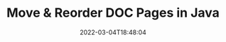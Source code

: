 ---
############################# Static ############################
layout: "auto-gen"
date: 2022-03-04T18:48:04
draft: false

############################# Head ############################
head_title: "Move, Rearrange & Reorder DOC Pages in Java"
head_description: "Java users to move, rearrange and reorder pages within a DOC document by reversing the pages order using document merger API."

############################# Header ############################
title: "Move & Reorder DOC Pages in Java"
description: "Move and Rearrange the pages within a DOC document to any position using documents merger API for Java & J2SE applications."
bg_image: "https://cms.admin.containerize.com/templates/aspose/App_Themes/V3/images/bg/header1.png"
bg_overlay: false
button:
    enable: true
    icon: "fas fa-arrow-down"
    label: "Download Free Trial"
    link: "https://downloads.groupdocs.com/merger/java"

############################# SubMenu ############################
submenu:
    enable: true

    left:
        img_alt: "GroupDocs.Merger for Java"
        image: "https://cms.admin.containerize.com/templates/groupdocs/images/product-logos/90x90-noborder/groupdocs-merger-java.png"
        product: "GroupDocs.Merger"
        platform: "Java"

    middle:
        button:

            # button loop
            - link: "https://apireference.groupdocs.com/merger/java"
              text: "API Reference"

            # button loop
            - link: "https://github.com/groupdocs-merger"
              text: "Code Examples"

            # button loop
            - link: "https://products.groupdocs.app/merger/family"
              text: "Live Demos"

            # button loop
            - link: "https://purchase.groupdocs.com/pricing/merger/java"
              text: "Pricing"

    right:
        link_download: "https://downloads.groupdocs.com/merger"
        link_learn: "https://docs.groupdocs.com/merger/java"
        link_buy: "https://purchase.groupdocs.com"

############################# About ############################
about:
    enable: true
    title: "About GroupDocs.Merger for Java API"
    content: |
        [GroupDocs.Merger for Java](https://products.groupdocs.com/merger/java/) library offers a simple solution to safely merge & split between a wide range of document formats including PDF, Microsoft Office (Word, Excel, PowerPoint, OneNote), OpenDocument, HTML, images and many others within .NET applications. By adding just a few lines of the code, perform several document operations such as move, remove, rotate, swap, extract or change the orientation of pages within the documents. The documents merging API also supports previewing document pages as an image to analyse the document structure, formatting and content on the page.
        
        GroupDocs.Merger APIs are well supported on all major operating systems and Java versions including J2SE 7.0 (1.7), J2SE 8.0 (1.8) and Java 10.

############################# Steps ############################
steps:
    enable: true
    title_left: "Rearrange DOC File Pages in Java"
    content_left: |
        [GroupDocs.Merger](/merger/java/) makes it easy for Java developers to move and rearrange pages within a DOC file by implementing a few easy steps.

        *   Initialise **MoveOptions**to specify current and new page numbers.
        *   Create new instance of **Merger**and pass source document path as a constructor parameter.
        *   Call **movePage** and pass **MoveOptions** object
        *   Call **Save** and pass desired file path to save resultant document.
        
    title_right: "System Requirements"
    content_right: |
        GroupDocs.Merger for Java APIs are supported on all major platforms and operating systems. Before executing the code below, please make sure that you have the following prerequisites installed on your system.

        *   Operating Systems: Microsoft Windows, Linux, MacOS
        *   Development Environments: NetBeans, IntelliJ IDEA, Eclipse
        *   Frameworks: Java 7 (1.7) and above
        *   Download the latest version of GroupDocs.Merger for Java from [Maven](https://repository.groupdocs.com/webapp/#/artifacts/browse/tree/General/repo/com/groupdocs/groupdocs-merger)
        
    code: |
        ```java
        // Move DOC file pages using GroupDocs.Merger API
        int pageNumber = 6;
        int newPageNumber = 1;

        // Initialise MoveOptions class to specify current and new page numbers
        MoveOptions moveOptions = new MoveOptions(pageNumber, newPageNumber);

        // Instantiate Merger with input DOC document
        Merger merger = new Merger("input.doc");

        // Call movePage method and pass MoveOptions object to it
        merger.movePage(moveOptions);
            
        // Call Save method and pass desired file path to save the output document
        merger.save("output.doc");
        ```

############################# Demos ############################
demos:
    enable: true
    title: "Live Demos - Move DOC Document Pages Online"
    content: |
        Move pages within DOC files right now by visiting [GroupDocs.Merger Live Demos](https://products.groupdocs.app/merger/doc) website.
        The live demo has the following benefits
        
############################# About Formats ############################
about_formats:
    enable: true
    format:
        # format loop
        - icon: "far fa-file-word"
          title: "About DOC File Format"
          content: |
            Files with .DOC extension represent documents generated by Microsoft Word or other word processing documents in binary file format. The extension was initially used for plain text documentation on several different operating systems. It can contain several different type of data such as images, formatted as well as plain text, graphs, charts, embedded objects, links, pages, page formatting, print settings and a lot others.

          link: "https://docs.fileformat.com/word-processing/doc/"

############################# More Formats ############################
more_formats:
    enable: true
    title: "Move Pages of Other Document Formats"
    content: |
        Java documents merger & split API for file formats and images. Reorder pages from the popular file formats as stated below.
    format: 
        # format loop
        - name: "Move DOCM File Pages in Java"
          link: "https://products.groupdocs.com/merger/java/move/docm/"
          description: "Microsoft Word Macro-Enabled Document"

        # format loop
        - name: "Move DOCX File Pages in Java"
          link: "https://products.groupdocs.com/merger/java/move/docx/"
          description: "Microsoft Word Open XML Document"

        # format loop
        - name: "Move DOT File Pages in Java"
          link: "https://products.groupdocs.com/merger/java/move/dot/"
          description: "Microsoft Word Document Template"

        # format loop
        - name: "Move DOTM File Pages in Java"
          link: "https://products.groupdocs.com/merger/java/move/dotm/"
          description: "Microsoft Word Macro-Enabled Template"

        # format loop
        - name: "Move DOTX File Pages in Java"
          link: "https://products.groupdocs.com/merger/java/move/dotx/"
          description: "Word Open XML Document Template"

        # format loop
        - name: "Move EPUB File Pages in Java"
          link: "https://products.groupdocs.com/merger/java/move/epub/"
          description: "Digital E-Book File Format"

        # format loop
        - name: "Move HTML File Pages in Java"
          link: "https://products.groupdocs.com/merger/java/move/html/"
          description: "Hyper Text Markup Language"

        # format loop
        - name: "Move MHT File Pages in Java"
          link: "https://products.groupdocs.com/merger/java/move/mht/"
          description: "MIME Encapsulation of Aggregate HTML"

        # format loop
        - name: "Move MHTML File Pages in Java"
          link: "https://products.groupdocs.com/merger/java/move/mhtml/"
          description: "MIME Encapsulation of Aggregate HTML"

        # format loop
        - name: "Move ODP File Pages in Java"
          link: "https://products.groupdocs.com/merger/java/move/odp/"
          description: "OpenDocument Presentation File Format"

        # format loop
        - name: "Move ODS File Pages in Java"
          link: "https://products.groupdocs.com/merger/java/move/ods/"
          description: "Open Document Spreadsheet"

        # format loop
        - name: "Move ODT File Pages in Java"
          link: "https://products.groupdocs.com/merger/java/move/odt/"
          description: "Open Document Text"

        # format loop
        - name: "Move OTP File Pages in Java"
          link: "https://products.groupdocs.com/merger/java/move/otp/"
          description: "Origin Graph Template"

        # format loop
        - name: "Move OTT File Pages in Java"
          link: "https://products.groupdocs.com/merger/java/move/ott/"
          description: "Open Document Template"

        # format loop
        - name: "Move PDF File Pages in Java"
          link: "https://products.groupdocs.com/merger/java/move/pdf/"
          description: "Portable Document"

        # format loop
        - name: "Move POTM File Pages in Java"
          link: "https://products.groupdocs.com/merger/java/move/potm/"
          description: "Microsoft PowerPoint Template"

        # format loop
        - name: "Move POTX File Pages in Java"
          link: "https://products.groupdocs.com/merger/java/move/potx/"
          description: "Microsoft PowerPoint Open XML Template"

        # format loop
        - name: "Move PPS File Pages in Java"
          link: "https://products.groupdocs.com/merger/java/move/pps/"
          description: "Microsoft PowerPoint Slide Show"

        # format loop
        - name: "Move PPSM File Pages in Java"
          link: "https://products.groupdocs.com/merger/java/move/ppsm/"
          description: "Microsoft PowerPoint Slide Show"

        # format loop
        - name: "Move PPSX File Pages in Java"
          link: "https://products.groupdocs.com/merger/java/move/ppsx/"
          description: "PowerPoint Open XML Slide Show"

        # format loop
        - name: "Move PPT File Pages in Java"
          link: "https://products.groupdocs.com/merger/java/move/ppt/"
          description: "PowerPoint Presentation"

        # format loop
        - name: "Move PPTM File Pages in Java"
          link: "https://products.groupdocs.com/merger/java/move/pptm/"
          description: "Microsoft PowerPoint Presentation"

        # format loop
        - name: "Move PPTX File Pages in Java"
          link: "https://products.groupdocs.com/merger/java/move/pptx/"
          description: "PowerPoint Open XML Presentation"

        # format loop
        - name: "Move PS File Pages in Java"
          link: "https://products.groupdocs.com/merger/java/move/ps/"
          description: "PostScript (PS)"

        # format loop
        - name: "Move RTF File Pages in Java"
          link: "https://products.groupdocs.com/merger/java/move/rtf/"
          description: "Rich Text File Format"

        # format loop
        - name: "Move TEX File Pages in Java"
          link: "https://products.groupdocs.com/merger/java/move/tex/"
          description: "LaTeX Source Document"

        # format loop
        - name: "Move VDX File Pages in Java"
          link: "https://products.groupdocs.com/merger/java/move/vdx/"
          description: "Microsoft Visio XML Drawing File Format"

        # format loop
        - name: "Move VSDM File Pages in Java"
          link: "https://products.groupdocs.com/merger/java/move/vsdm/"
          description: "Visio Macro-Enabled Drawing"

        # format loop
        - name: "Move VSDX File Pages in Java"
          link: "https://products.groupdocs.com/merger/java/move/vsdx/"
          description: "Microsoft Visio File Format"

        # format loop
        - name: "Move VSSM File Pages in Java"
          link: "https://products.groupdocs.com/merger/java/move/vssm/"
          description: "Microsoft Visio Macro Enabled File Format"

        # format loop
        - name: "Move VSSX File Pages in Java"
          link: "https://products.groupdocs.com/merger/java/move/vssx/"
          description: "Visio Stencil File Format"

        # format loop
        - name: "Move VSTM File Pages in Java"
          link: "https://products.groupdocs.com/merger/java/move/vstm/"
          description: "Visio Macro-Enabled Drawing Template"

        # format loop
        - name: "Move VSTX File Pages in Java"
          link: "https://products.groupdocs.com/merger/java/move/vstx/"
          description: "Microsoft Visio File Format"

        # format loop
        - name: "Move VSX File Pages in Java"
          link: "https://products.groupdocs.com/merger/java/move/vsx/"
          description: "Vector Scalar Extension"

        # format loop
        - name: "Move VTX File Pages in Java"
          link: "https://products.groupdocs.com/merger/java/move/vtx/"
          description: "Microsoft Visio Drawing Template"

        # format loop
        - name: "Move XLAM File Pages in Java"
          link: "https://products.groupdocs.com/merger/java/move/xlam/"
          description: "Microsoft Excel Macro-Enabled Add-In"

        # format loop
        - name: "Move XLS File Pages in Java"
          link: "https://products.groupdocs.com/merger/java/move/xls/"
          description: "Microsoft Excel Binary File Format"

        # format loop
        - name: "Move XLSB File Pages in Java"
          link: "https://products.groupdocs.com/merger/java/move/xlsb/"
          description: "Microsoft Excel Binary Spreadsheet File"

        # format loop
        - name: "Move XLSM File Pages in Java"
          link: "https://products.groupdocs.com/merger/java/move/xlsm/"
          description: "Microsoft Excel Macro-Enabled Spreadsheet"

        # format loop
        - name: "Move XLSX File Pages in Java"
          link: "https://products.groupdocs.com/merger/java/move/xlsx/"
          description: "Microsoft Excel Open XML Spreadsheet"

        # format loop
        - name: "Move XLT File Pages in Java"
          link: "https://products.groupdocs.com/merger/java/move/xlt/"
          description: "Microsoft Excel Template"

        # format loop
        - name: "Move XLTM File Pages in Java"
          link: "https://products.groupdocs.com/merger/java/move/xltm/"
          description: "Microsoft Excel Macro-Enabled Template"

        # format loop
        - name: "Move XLTX File Pages in Java"
          link: "https://products.groupdocs.com/merger/java/move/xltx/"
          description: "Microsoft Excel Open XML Template"

        # format loop
        - name: "Move XPS File Pages in Java"
          link: "https://products.groupdocs.com/merger/java/move/xps/"
          description: "Open XML Paper Specification"



############################# Back to top ###############################
back_to_top:
    enable: true
---